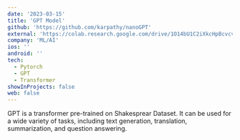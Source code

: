 ```yaml
---
date: '2023-03-15'
title: 'GPT Model'
github: 'https://github.com/karpathy/nanoGPT'
external: 'https://colab.research.google.com/drive/1O14bU1C2iXkcHpBcvcvVUYoOlcdmcSyF?usp=sharing'
company: 'ML/AI'
ios: ''
android: ''
tech:
  - Pytorch
  - GPT
  - Transformer
showInProjects: false
web: false
---
```

GPT is a transformer pre-trained on Shakesprear Dataset. It can be used for a wide variety of tasks, including text generation, translation, summarization, and question answering.
